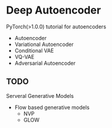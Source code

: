# Deep Autoencoder
PyTorch(>1.0.0) tutorial for autoencoders
* Autoencoder
* Variational Autoencoder
* Conditional VAE
* VQ-VAE
* Adversarial Autoencoder

## TODO
Serveral Generative Models
* Flow based generative models
    * NVP
    * GLOW